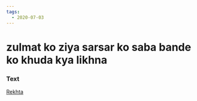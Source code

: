 ```yaml
---
tags:
  - 2020-07-03
---
```

# zulmat ko ziya sarsar ko saba bande ko khuda kya likhna

### Text
[Rekhta](https://www.rekhta.org/nazms/zulmat-ko-ziyaa-sarsar-ko-sabaa-bande-ko-khudaa-kyaa-likhnaa-zulmat-ko-ziyaa-sarsar-ko-sabaa-bande-ko-khudaa-kyaa-likhnaa-habib-jalib-nazms?lang=ur)

